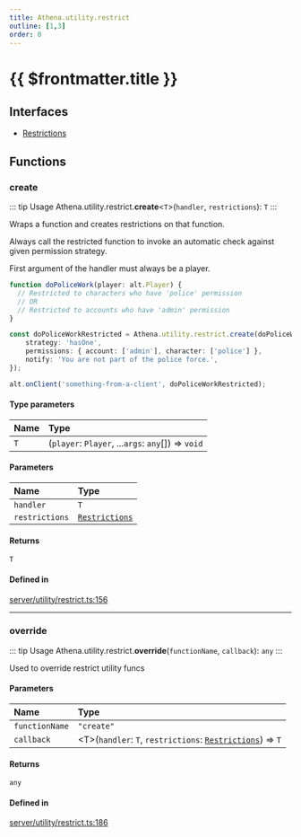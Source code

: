 ```yaml
---
title: Athena.utility.restrict
outline: [1,3]
order: 0
---
```


# {{ $frontmatter.title }}


## Interfaces

- [Restrictions](../interfaces/server_utility_restrict_Restrictions.md)

## Functions

### create

::: tip Usage
Athena.utility.restrict.**create**<`T`\>(`handler`, `restrictions`): `T`
:::

Wraps a function and creates restrictions on that function.

Always call the restricted function to invoke an automatic check against given permission strategy.

First argument of the handler must always be a player.

```ts
function doPoliceWork(player: alt.Player) {
  // Restricted to characters who have 'police' permission
  // OR
  // Restricted to accounts who have 'admin' permission
}

const doPoliceWorkRestricted = Athena.utility.restrict.create(doPoliceWork, {
    strategy: 'hasOne',
    permissions: { account: ['admin'], character: ['police'] },
    notify: 'You are not part of the police force.',
});

alt.onClient('something-from-a-client', doPoliceWorkRestricted);
```

#### Type parameters

| Name | Type |
| :------ | :------ |
| `T` | (`player`: `Player`, ...`args`: `any`[]) => `void` |

#### Parameters

| Name | Type |
| :------ | :------ |
| `handler` | `T` |
| `restrictions` | [`Restrictions`](../interfaces/server_utility_restrict_Restrictions.md) |

#### Returns

`T`

#### Defined in

[server/utility/restrict.ts:156](https://github.com/Stuyk/altv-athena/blob/85b158f/src/core/server/utility/restrict.ts#L156)

___

### override

::: tip Usage
Athena.utility.restrict.**override**(`functionName`, `callback`): `any`
:::

Used to override restrict utility funcs

#### Parameters

| Name | Type |
| :------ | :------ |
| `functionName` | ``"create"`` |
| `callback` | <T\>(`handler`: `T`, `restrictions`: [`Restrictions`](../interfaces/server_utility_restrict_Restrictions.md)) => `T` |

#### Returns

`any`

#### Defined in

[server/utility/restrict.ts:186](https://github.com/Stuyk/altv-athena/blob/85b158f/src/core/server/utility/restrict.ts#L186)
